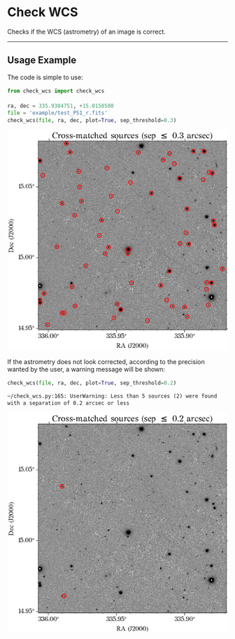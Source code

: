 # Check WCS

Checks if the WCS (astrometry) of an image is correct.

___
## Usage Example

The code is simple to use:

```python
from check_wcs import check_wcs

ra, dec = 335.9384751, +15.0158580 
file = 'example/test_PS1_r.fits'
check_wcs(file, ra, dec, plot=True, sep_threshold=0.3)
```
<img src="static/output.png">

If the astrometry does not look corrected, according to the precision wanted by the user, a warning message will be shown:

```python
check_wcs(file, ra, dec, plot=True, sep_threshold=0.2)
```
```
~/check_wcs.py:165: UserWarning: Less than 5 sources (2) were found with a separation of 0.2 arcsec or less
```
<img src="static/output2.png">

